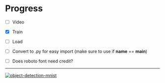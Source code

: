 # Progress
- [ ] Video
- [x] Train
- [ ] Load
- [ ] Convert to .py for easy import (make sure to use if __name__ == __main__)
- [ ] Does roboto font need credit?


---

[![object-detection-mnist](https://img.shields.io/badge/starting_point-by_adityassrana-lime?style=plastic)](https://github.com/adityassrana/object-detection-mnist)